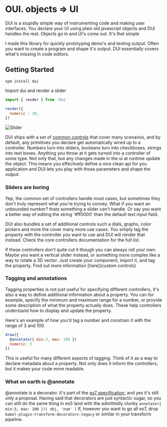 # OUI. objects => UI

DUI is a stupidly simple way of instrumenting code and making user interfaces.
You declare your UI using plain old javascript objects and DUI handles the rest.
Objects go in and UI's come out. It's that simple

I made this library for quickly prototyping demo's and testing output. Often you
want to create a program and shape it's output. DUI essentially covers what's
missing in code editors.


## Getting Started

`npm install dui`

Import dui and render a slider
```javascript
import { render } from 'dui'

render({
  numeric : 10,
})
```

![Slider](http://recordit.co/JOr2TAqRH4)

DUI ships with a set of [common controls](marklundin/core-controllers) that cover
many scenarios, and by default, any primitives you declare get automatically wired
up to a controller. Numbers turn into sliders, booleans turn into checkboxes, strings
into text boxes. Anything you throw at it gets turned into a controller of some type.
Not only that, but any changes made in the ui at runtime update the object. This means
you effectively define a nice clean api for you application and DUI lets you play
with those parameters and shape the output.


### Sliders are boring
Yep, the common set of controllers handle most cases, but sometimes they don't
truly represent what you're trying to convey. What if you want an unbounded number?
thats something a slider can't handle. Or say you want a better way of editing
the string '#ff0000' than the default text input field.

DUI also bundles a set of additional controls such a dials, graphs, color pickers
and more the cover many more use cases. You simply tag the property with the controller
you want to use and DUI will render that instead. Check the core controllers
documentation for the full list.

If these controllers don't quite cut it though you can always roll your own. Maybe you
want a vertical slider instead, or something more complex like a way to rotate a 3D
vector. Just create your component, import it, and tag the property. Find out more
information [here](custom controls)


### Tagging and annotations
Tagging properties is not just useful for specifying different controllers, it's
also a way to define additional information about a property. You can for example,
specify the minimum and maximum range for a number, or provide some description
of what the property actually does. These help controllers understand how to display
and update the property.

Here's an example of how you'd tag a number and constrain it with the range of 3 and 100.

```javascript
draw({
  @annotate({ min:3, max: 100 })
  numeric: 5
})
```

This is useful for many different aspects of tagging. Think of it as a way to
declare metadata about a property. Not only does it inform the controllers, but
it makes your code more readable.


### What on earth is @annotate
@annotate is a decorator. It's part of the [es7 specification](https://github.com/wycats/javascript-decorators),
and yes it's still only a proposal. Having said that decorators are just syntactic sugar,
so you can still do the same thing in es5 land with the admittedly clunky `annotate({ min:3, max: 100 })( obj, 'num' )`
If, however you want to go all es7, drop `babel-plugin-transform-decorators-legacy`
or similar in your transform pipeline.
